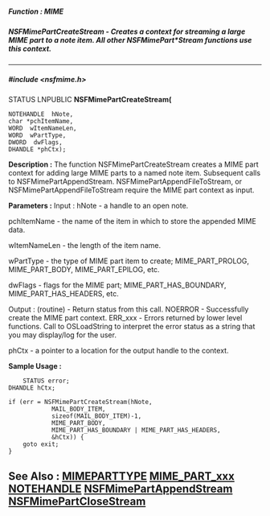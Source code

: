##### Function : MIME
##### NSFMimePartCreateStream - Creates a context for streaming a large MIME part to a note item.  All other NSFMimePart*Stream functions use this context.
---
##### #include <nsfmime.h>
STATUS LNPUBLIC **NSFMimePartCreateStream(**

	NOTEHANDLE  hNote,
	char *pchItemName,
	WORD  wItemNameLen,
	WORD  wPartType,
	DWORD  dwFlags,
	DHANDLE *phCtx);
**Description :**
The function NSFMimePartCreateStream creates a MIME part context for adding 
large MIME parts to a named note item.  Subsequent calls to 
NSFMimePartAppendStream. NSFMimePartAppendFileToStream, or 
NSFMimePartAppendFileToStream require the MIME part context as input.

**Parameters :**
Input :
hNote  -  a handle to an open note.

pchItemName  -  the name of the item in which to store the appended MIME data.

wItemNameLen  -  the length of the item name.

wPartType  -  the type of MIME part item to create; MIME_PART_PROLOG, MIME_PART_BODY, MIME_PART_EPILOG, etc.

dwFlags  -   flags for the MIME part; MIME_PART_HAS_BOUNDARY, MIME_PART_HAS_HEADERS, etc.

Output :
(routine)  -  Return status from this call.
	NOERROR - Successfully create the MIME part context.
	ERR_xxx - Errors returned by lower level functions.  Call to OSLoadString to interpret the error status as a string that you may display/log for the user.



phCtx  -  a pointer to a location for the output handle to the context.

**Sample Usage :**
```
    STATUS error;
DHANDLE hCtx;

if (err = NSFMimePartCreateStream(hNote,
	        MAIL_BODY_ITEM,
	        sizeof(MAIL_BODY_ITEM)-1,
	        MIME_PART_BODY,
	        MIME_PART_HAS_BOUNDARY | MIME_PART_HAS_HEADERS,
	        &hCtx)) {
	goto exit;
}

```
**See Also :**
[MIMEPARTTYPE](D:/md_files/MIMEPARTTYPE.md)
[MIME_PART_xxx](D:/md_files/MIME_PART_xxx.md)
[NOTEHANDLE](D:/md_files/NOTEHANDLE.md)
[NSFMimePartAppendStream](D:/md_files/NSFMimePartAppendStream.md)
[NSFMimePartCloseStream](D:/md_files/NSFMimePartCloseStream.md)
---
